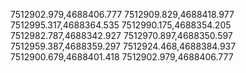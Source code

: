 7512902.979,4688406.777
7512909.829,4688418.977
7512995.317,4688364.535
7512990.175,4688354.205
7512982.787,4688342.927
7512970.897,4688350.597
7512959.387,4688359.297
7512924.468,4688384.937
7512900.679,4688401.418
7512902.979,4688406.777
